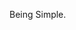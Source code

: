 Being Simple.



<!---
shanidops/shanidops is a ✨ special ✨ repository because its `README.md` (this file) appears on your GitHub profile.
You can click the Preview link to take a look at your changes.
--->
